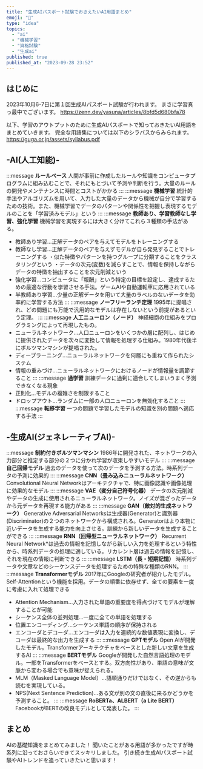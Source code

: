 ```yaml
---
title: "生成AIパスポート試験でおさえたいAI用語まとめ"
emoji: "🧠"
type: "idea"
topics:
  - "ai"
  - "機械学習"
  - "資格試験"
  - "生成ai"
published: true
published_at: "2023-09-28 23:52"
---
```


## はじめに
2023年10月6-7日に第１回生成AIパスポート試験が行われます。
まさに学習真っ最中でございます。
https://zenn.dev/yasuna/articles/8bfd5d680bfa78

以下、学習のアウトプットのために生成AIパスポートで知っておきたいAI用語をまとめていきます。
完全な用語集については以下のシラバスからみられます。
https://guga.or.jp/assets/syllabus.pdf

## -AI(人工知能)-
:::message
**ルールベース**
人間が事前に作成したルールや知識をコンピュータプログラムに組み込むことで、それにもとづいて予測や判断を行う。大量のルールの開発やメンテナンスに時間とコストがかかる
:::
:::message
**機械学習**
統計的手法やアルゴリズムを用いて、入力した大量のデータから機械が自分で学習するための技術。また、機械学習でデータのパターンや関係性を把握し表現するモデルのことを「学習済みモデル」という
:::
:::message
**教師あり、学習教師なし学習、強化学習**
機械学習を実現するには大きく分けてこれら３種類の手法がある。
- 教師あり学習...正解データのペアを与えてモデルをトレーニングする
- 教師なし学習...正解データのペアを与えずモデルが自ら発見することでトレーニングする
・似た特徴やパターンを持つグループに分類することをクラスタリングという
・データの次元(変数)を減らすことで、情報を保持しながらデータの特徴を抽出することを次元削減という
- 強化学習...コンピュータに「報酬」という特定の目標を設定し、達成するための最適な行動を学習させる手法。ゲームAIや自動運転車に応用されている
- 半教師あり学習...少量の正解データを用いて大量のラベルのないデータを効率的に学習する方法
:::
:::message
**ノーフリーランチ定理**
1995年に提唱され、どの問題にも万能で汎用的なモデルは存在しないという前提があるという定理。
:::
:::message
**人工ニューロン（ノード）**
神経細胞の仕組みをプログラミングによって再現したもの。
- ニューラルネットワーク...人口ニューロンをいくつかの層に配列し、はじめに提供されたデータを次々に変換して情報を処理する仕組み。1980年代後半にボルツマンマシンが提唱された。
- ディープラーニング...ニューラルネットワークを何層にも重ねて作られたシステム
- 情報の重みづけ...ニューラルネットワークにおけるノードが情報量を調節すること
:::
:::message
**過学習**
訓練データに過剰に適合してしまいうまく予測できなくなる現象
- 正則化...モデルの複雑さを制限すること
- ドロップアウト...ランダムに一部の人口ニューロンを無効化すること
:::
:::message
**転移学習**
一つの問題で学習したモデルの知識を別の問題へ適応する手法
:::

## -生成AI(ジェネレーティブAI)-
:::message
**制約付きボルツマンマシン**
1986年に開発された、ネットワークの入力部分と推定する部分の２つに分かれ学習が収束しやすいモデル
:::
:::message
**自己回帰モデル**
過去のデータを使って次のデータを予測する方法。時系列データの予測に効果的
:::
:::message
**CNN（畳み込みニューラルネットワーク）**
Convolutional Neural Networkはアーキテクチャで、特に画像認識や画像処理に効果的なモデル
:::
:::message
**VAE（変分自己符号化器）**
データの次元削減やデータの生成に使用されるニューラルネットワーク。ノイズが混ざったデータから元データを再現する能力がある
:::
:::message
**GAN（敵対的生成ネットワーク）**
Generative Adversarial Networksは生成器(Generator)と識別器(Discriminator)の２つのネットワークから構成される。Generatorはより本物に近いデータを生成する能力を向上させる。訓練から新しいデータを生成することができる
:::
:::message
**RNN（回帰型ニューラルネットワーク）**
Recurrent Neural Network*は過去の情報を記憶しながら新しい入力を処理するという特性から、時系列データの処理に適している。リカレント層は過去の情報を記憶し、それを現在の情報に判断できる
:::
:::message
**LSTM（長・短期記憶）**
時系列データや文章などのシーケンスデータを処理するための特殊な種類のRNN。
:::
:::message
**Transformerモデル**
2017年にGoogleの研究者が紹介したモデル。Self-Attentionという機能を採用。データの順番に依存せず、全ての要素を一度に考慮に入れて処理できる
- Attention Mechanism...入力された単語の重要度を得点づけてモデルが理解することが可能
- シーケンス全体の並列処理...一度に全ての単語を処理する
- 位置エンコーディング...シーケンス単語の順序が保持される
- エンコーダとデコーダ...エンコーダは入力を連続的な数値表現に変換し、デコーダは最終的な出力を生成する
:::
:::message
**GPTモデル**
Open AIが開発したモデル。Transformerアーキテクチャをベースとした新しい文章を生成するAI
:::
:::message
**BERTモデル**
Googleが開発した自然言語処理のモデル。一部をTransformerをベースとする。双方向性があり、単語の意味が文脈から変わる場合でも意味が捉えられる。
- MLM（Masked Language Model）...語順通りだけではなく、その逆からも読むを実現している。
- NPS(Next Sentence Prediction)...ある文が別の文の直後に来るかどうかを予測すること。
:::
:::message
**RoBERTa、ALBERT（a Lite BERT）**
FacebookがBERTの改良モデルとして発表した。
:::
## まとめ
AIの基礎知識をまとめてみました！
聞いたことがある用語が多かったですが時系列に沿っておさらいできてスッキリしました。
引き続き生成AIパスポート試験やAIトレンドを追っていきたいと思います！